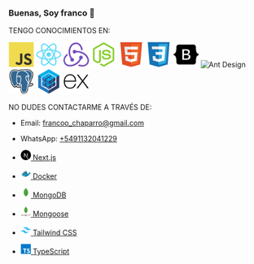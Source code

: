 ###  Buenas, Soy franco 👋 

<!--
**FrancooChaparro/FrancooChaparro** is a ✨ _special_ ✨ repository because its `README.md` (this file) appears on your GitHub profile.

<head>
  <style>
    /* Estilos CSS */
    body {
      font-family: Arial, sans-serif;
    }
    h1, h2, h3, h4, h5, h6 {
      font-family: "Times New Roman", Times, serif;
    }
  </style>
</head>

Here are some ideas to get you started:

- 🔭 I’m currently working on ...
- 🌱 I’m currently learning ...
- 👯 I’m looking to collaborate on ...
- 🤔 I’m looking for help with ...
- 💬 Ask me about ...
- 📫 How to reach me: ...
- 😄 Pronouns: ...
- ⚡ Fun fact: ...
-->

 TENGO CONOCIMIENTOS EN: 


<img src="https://raw.githubusercontent.com/devicons/devicon/master/icons/javascript/javascript-original.svg" alt="JavaScript" width="50" height="50"/> <img src="https://raw.githubusercontent.com/devicons/devicon/master/icons/react/react-original.svg" alt="React" width="50" height="50"/> <img src="https://raw.githubusercontent.com/devicons/devicon/master/icons/redux/redux-original.svg" alt="Redux" width="50" height="50"/> <img src="https://raw.githubusercontent.com/devicons/devicon/master/icons/nodejs/nodejs-original.svg" alt="Node.js" width="50" height="50"/> <img src="https://raw.githubusercontent.com/devicons/devicon/master/icons/html5/html5-original.svg" alt="HTML5" width="50" height="50"/> <img src="https://raw.githubusercontent.com/devicons/devicon/master/icons/css3/css3-original.svg" alt="CSS3" width="50" height="50"/> <img src="https://raw.githubusercontent.com/devicons/devicon/master/icons/bootstrap/bootstrap-plain.svg" alt="Bootstrap" width="50" height="50"/> 
<img src="https://raw.githubusercontent.com/ant-design/ant-design-icons/master/icons/outline/ant-design.svg" alt="Ant Design" width="50" height="50"/>
<img
src="https://raw.githubusercontent.com/devicons/devicon/master/icons/postgresql/postgresql-original.svg" alt="PostgreSQL" width="50" height="50"/> <img src="https://raw.githubusercontent.com/devicons/devicon/master/icons/sequelize/sequelize-original.svg" alt="Sequelize" width="50" height="50"/> <img src="https://raw.githubusercontent.com/devicons/devicon/master/icons/express/express-original.svg" alt="Express.js" width="50" height="50"/>



NO DUDES CONTACTARME A TRAVÉS DE:

- Email: [francoo_chaparro@gmail.com](mailto:francoo_chaparro@gmail.com)
- WhatsApp: <a href="https://web.whatsapp.com/send?phone=5491132041229">+5491132041229</a>




- [<img src="https://raw.githubusercontent.com/devicons/devicon/master/icons/nextjs/nextjs-original.svg" alt="Next.js" width="20" height="20"/> Next.js](https://nextjs.org/) 
- [<img src="https://raw.githubusercontent.com/devicons/devicon/master/icons/docker/docker-original.svg" alt="Docker" width="20" height="20"/> Docker](https://www.docker.com/)
- [<img src="https://raw.githubusercontent.com/devicons/devicon/master/icons/mongodb/mongodb-original.svg" alt="MongoDB" width="20" height="20"/> MongoDB](https://www.mongodb.com/)
- [<img src="https://raw.githubusercontent.com/devicons/devicon/master/icons/mongodb/mongodb-original-wordmark.svg" alt="Mongoose" width="20" height="20"/> Mongoose](https://mongoosejs.com/)
- [<img src="https://raw.githubusercontent.com/devicons/devicon/master/icons/tailwindcss/tailwindcss-plain.svg" alt="Tailwind CSS" width="20" height="20"/> Tailwind CSS](https://tailwindcss.com/)
- [<img src="https://raw.githubusercontent.com/devicons/devicon/master/icons/typescript/typescript-original.svg" alt="TypeScript" width="20" height="20"/> TypeScript](https://www.typescriptlang.org/)



